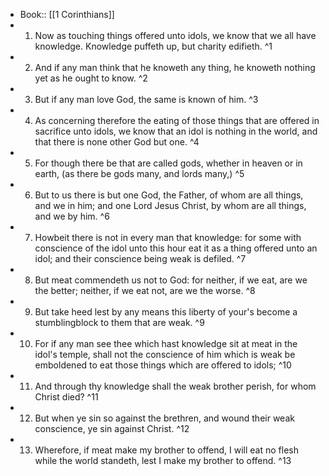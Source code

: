 - Book:: [[1 Corinthians]]
- 1. Now as touching things offered unto idols, we know that we all have knowledge. Knowledge puffeth up, but charity edifieth. ^1
- 2. And if any man think that he knoweth any thing, he knoweth nothing yet as he ought to know. ^2
- 3. But if any man love God, the same is known of him. ^3
- 4. As concerning therefore the eating of those things that are offered in sacrifice unto idols, we know that an idol is nothing in the world, and that there is none other God but one. ^4
- 5. For though there be that are called gods, whether in heaven or in earth, (as there be gods many, and lords many,) ^5
- 6. But to us there is but one God, the Father, of whom are all things, and we in him; and one Lord Jesus Christ, by whom are all things, and we by him. ^6
- 7. Howbeit there is not in every man that knowledge: for some with conscience of the idol unto this hour eat it as a thing offered unto an idol; and their conscience being weak is defiled. ^7
- 8. But meat commendeth us not to God: for neither, if we eat, are we the better; neither, if we eat not, are we the worse. ^8
- 9. But take heed lest by any means this liberty of your's become a stumblingblock to them that are weak. ^9
- 10. For if any man see thee which hast knowledge sit at meat in the idol's temple, shall not the conscience of him which is weak be emboldened to eat those things which are offered to idols; ^10
- 11. And through thy knowledge shall the weak brother perish, for whom Christ died? ^11
- 12. But when ye sin so against the brethren, and wound their weak conscience, ye sin against Christ. ^12
- 13. Wherefore, if meat make my brother to offend, I will eat no flesh while the world standeth, lest I make my brother to offend. ^13

